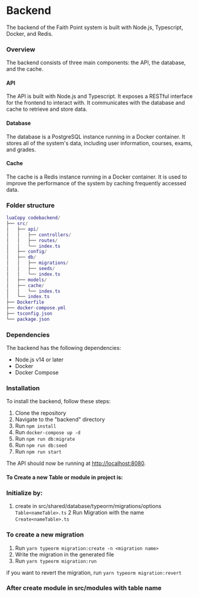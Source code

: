 # Backend

The backend of the Faith Point system is built with Node.js, Typescript, Docker, and Redis.

### Overview

The backend consists of three main components: the API, the database, and the cache.

#### API

The API is built with Node.js and Typescript. It exposes a RESTful interface for the frontend to interact with. It communicates with the database and cache to retrieve and store data.

#### Database

The database is a PostgreSQL instance running in a Docker container. It stores all of the system's data, including user information, courses, exams, and grades.

#### Cache

The cache is a Redis instance running in a Docker container. It is used to improve the performance of the system by caching frequently accessed data.

### Folder structure

```lua
luaCopy codebackend/
├── src/
│   ├── api/
│   │   ├── controllers/
│   │   ├── routes/
│   │   └── index.ts
│   ├── config/
│   ├── db/
│   │   ├── migrations/
│   │   ├── seeds/
│   │   └── index.ts
│   ├── models/
│   ├── cache/
│   │   └── index.ts
│   └── index.ts
├── Dockerfile
├── docker-compose.yml
├── tsconfig.json
└── package.json
```

### Dependencies

The backend has the following dependencies:

* Node.js v14 or later
* Docker
* Docker Compose

### Installation

To install the backend, follow these steps:

1. Clone the repository
2. Navigate to the "backend" directory
3. Run `npm install`
4. Run `docker-compose up -d`
5. Run `npm run db:migrate`
6. Run `npm run db:seed`
7. Run `npm run start`

The API should now be running at [http://localhost:8080](http://localhost:8080/).

#### To Create a new Table or module in project is:
### Initialize by:

1. create in src/shared/database/typeorm/migrations/options `Table<nameTable>.ts`
2 Run Migration with the name `Create<nameTable>.ts`

### To create a new migration

1. Run `yarn typeorm migration:create -n <migration name>`
2. Write the migration in the generated file
3. Run `yarn typeorm migration:run`

if you want to revert the migration, run `yarn typeorm migration:revert`


### After create module in src/modules with table name